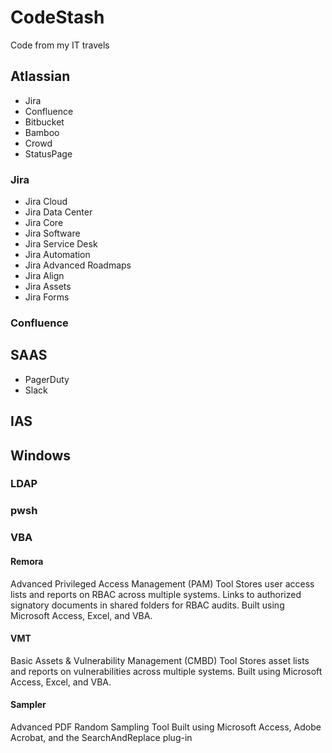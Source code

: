 # CodeStash

Code from my IT travels

## Atlassian

- Jira
- Confluence
- Bitbucket
- Bamboo
- Crowd
- StatusPage

### Jira

- Jira Cloud
- Jira Data Center
- Jira Core
- Jira Software
- Jira Service Desk
- Jira Automation
- Jira Advanced Roadmaps
- Jira Align
- Jira Assets
- Jira Forms

### Confluence

## SAAS

- PagerDuty
- Slack

## IAS

## Windows

### LDAP

### pwsh

### VBA

#### Remora

Advanced Privileged Access Management (PAM) Tool
Stores user access lists and reports on RBAC across multiple systems.
Links to authorized signatory documents in shared folders for RBAC audits.
Built using Microsoft Access, Excel, and VBA.

#### VMT

Basic Assets & Vulnerability Management (CMBD) Tool
Stores asset lists and reports on vulnerabilities across multiple systems.
Built using Microsoft Access, Excel, and VBA.

#### Sampler

Advanced PDF Random Sampling Tool
Built using Microsoft Access, Adobe Acrobat, and the SearchAndReplace plug-in
